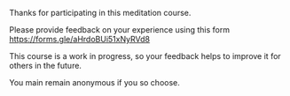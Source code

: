Thanks for participating in this meditation course. 

Please provide feedback on your experience using this form https://forms.gle/aHrdoBUi51xNyRVd8

This course is a work in progress, so your feedback helps to improve it for others in the future.    

You main remain anonymous if you so choose.